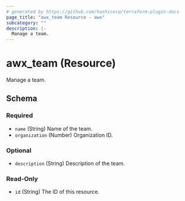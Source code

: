 ```yaml
---
# generated by https://github.com/hashicorp/terraform-plugin-docs
page_title: "awx_team Resource - awx"
subcategory: ""
description: |-
  Manage a team.
---
```


# awx_team (Resource)

Manage a team.



<!-- schema generated by tfplugindocs -->
## Schema

### Required

- `name` (String) Name of the team.
- `organization` (Number) Organization ID.

### Optional

- `description` (String) Description of the team.

### Read-Only

- `id` (String) The ID of this resource.
